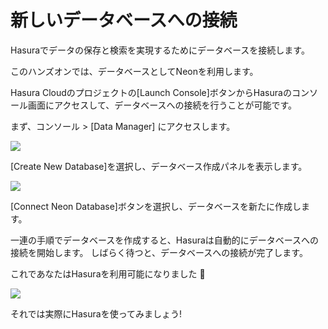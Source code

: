 # 新しいデータベースへの接続

Hasuraでデータの保存と検索を実現するためにデータベースを接続します。

このハンズオンでは、データベースとしてNeonを利用します。

Hasura Cloudのプロジェクトの[Launch Console]ボタンからHasuraのコンソール画面にアクセスして、データベースへの接続を行うことが可能です。

まず、コンソール > [Data Manager] にアクセスします。

![](https://lh3.googleusercontent.com/pw/AMWts8CoQ24HeTDkWEXgyNL2hpnvfFfA5yUzsZBMBhIxQ23NNurYBeRQHN6O0i0iNB9CC6dIIh6BvbEKXnJRtMFKjx9A_-Rphry-JdXqKT7RZnYjSVHO9TTPmFDxeil5OfR_TGBDju794zNlrlWLYjtza6pf=w1280)

[Create New Database]を選択し、データベース作成パネルを表示します。

![](https://lh3.googleusercontent.com/pw/AMWts8DiTjBZx1rkcFCiBo0CO1fd9IBBgZUeROvmFREer-CGwqGRNtHv-1QsTp87FbezI_t0IQqra_VVUvQKga5wW0FKXxHupWj-LYyZBCbFDhmhg_IkaggyfQL17tjbF4OqFiDFsnGKMPrwgjP8B14E7K3i=w1280)

[Connect Neon Database]ボタンを選択し、データベースを新たに作成します。

一連の手順でデータベースを作成すると、Hasuraは自動的にデータベースへの接続を開始します。
しばらく待つと、データベースへの接続が完了します。

これであなたはHasuraを利用可能になりました 🎉

![](https://lh3.googleusercontent.com/pw/AMWts8DDazdAGQGOMIDPSQzVcNZeEUVtDT9gLN8qgXxQzoZ-rPH2hwlIO3kXBXkzYKvtmkFcUmsQNWhmN2eer_PSQxXTOVDPdCvUX3Q5upxg5qDEcMIhjSspfqHRh0f9M_-edXvmuKm6HS-RnlPN2MIynXQA=w1280)

それでは実際にHasuraを使ってみましょう!
